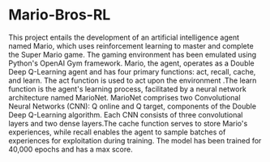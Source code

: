 # Mario-Bros-RL

This project entails the development of an artificial intelligence agent named Mario, which uses reinforcement learning to master and complete the Super Mario game. The gaming environment has been emulated using Python's OpenAI Gym framework. Mario, the agent, operates as a Double Deep Q-Learning agent and has four primary functions: act, recall, cache, and learn.
The act function is used to act upon the environment .The learn function is the agent's learning process, facilitated by a neural network architecture named MarioNet. MarioNet comprises two Convolutional Neural Networks (CNN): Q online and Q target, components of the Double Deep Q-Learning algorithm. Each CNN consists of three convolutional layers and two dense layers.The cache function serves to store Mario's experiences, while recall enables the agent to sample batches of experiences for exploitation during training. The model has been trained for 40,000 epochs and has a max score.
